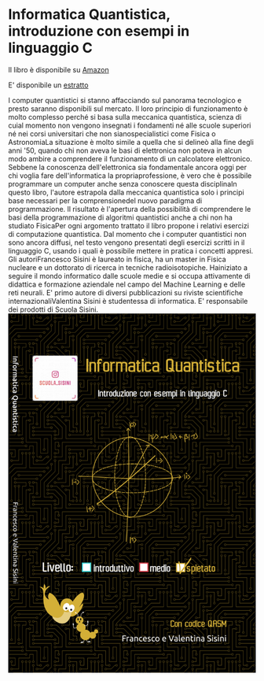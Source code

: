 # Informatica Quantistica, introduzione con esempi in linguaggio C
Il libro è disponibile su [Amazon](https://www.amazon.it/Informatica-Quantistica-introduzione-esempi-linguaggio/dp/B0858VQZ17)

E' disponibile un [estratto](estratto.pdf) 

I computer quantistici si stanno affacciando sul panorama tecnologico e presto saranno disponibili sul mercato. Il loro principio di funzionamento è molto complesso perché si basa sulla meccanica quantistica, scienza di cuial momento non vengono insegnati i fondamenti né alle scuole superiori né nei corsi universitari che non sianospecialistici come Fisica o AstronomiaLa situazione è molto simile a quella che si delineò alla fine degli anni '50, quando chi non aveva le basi di elettronica non poteva in alcun modo ambire a comprendere il funzionamento di un calcolatore elettronico. Sebbene la conoscenza dell'elettronica sia fondamentale ancora oggi per chi voglia fare dell'informatica la propriaprofessione, è vero che è possibile programmare un computer anche senza conoscere questa disciplinaIn questo libro, l'autore estrapola dalla meccanica quantistica solo i principi base necessari per la comprensionedel nuovo paradigma di programmazione. Il risultato è l'apertura della possibilità di comprendere le basi della programmazione di algoritmi quantistici anche a chi non ha studiato FisicaPer ogni argomento trattato il libro propone i relativi esercizi di computazione quantistica. Dal momento che i computer quantistici non sono ancora diffusi, nel testo vengono presentati degli esercizi scritti in il linguaggio C, usando i quali è possibile mettere in pratica i concetti appresi. Gli autoriFrancesco Sisini è laureato in fisica, ha un master in Fisica nucleare e un dottorato di ricerca in tecniche radioisotopiche. Hainiziato a seguire il mondo informatico dalle scuole medie e si occupa attivamente di didattica e formazione aziendale nel campo del Machine Learning e delle reti neurali. E' primo autore di diversi pubblicazioni su riviste scientifiche internazionaliValentina Sisini è studentessa di informatica. E' responsabile dei prodotti di Scuola Sisini.
![image](copQuant_mezza_nera.jpg)
